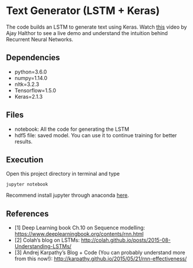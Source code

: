 # Text Generator (LSTM + Keras)

The code builds an LSTM to generate text using Keras. Watch [this](https://www.youtube.com/watch?v=QciIcRxJvsM) video by Ajay Halthor to see a live demo and understand the intuition behind Recurrent Neural Networks.

## Dependencies

- python=3.6.0
- numpy=1.14.0
- nltk=3.2.3
- Tensorflow=1.5.0
- Keras=2.1.3

## Files

- notebook: All the code for generating the LSTM
- hdf5 file: saved model. You can use it to continue training for better results.

## Execution

Open this project directory in terminal and type

```
jupyter notebook
```

Recommend install jupyter through anaconda [here](https://www.anaconda.com/download/#macos).

## References

- [1] Deep Learning book Ch.10 on Sequence modelling: <https://www.deeplearningbook.org/contents/rnn.html>
- [2] Colah’s blog on LSTMs: <http://colah.github.io/posts/2015-08-Understanding-LSTMs/>
- [3] Andrej Karpathy’s Blog + Code (You can probably understand more from this now!): <http://karpathy.github.io/2015/05/21/rnn-effectiveness/>

